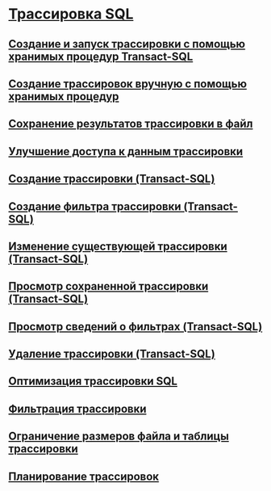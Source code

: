 # [Трассировка SQL](sql-trace.md)
## [Создание и запуск трассировки с помощью хранимых процедур Transact-SQL](create-and-run-traces-using-transact-sql-stored-procedures.md)
## [Создание трассировок вручную с помощью хранимых процедур](create-manual-traces-using-stored-procedures.md)
## [Сохранение результатов трассировки в файл](save-trace-results-to-a-file.md)
## [Улучшение доступа к данным трассировки](improve-access-to-trace-data.md)
## [Создание трассировки (Transact-SQL)](create-a-trace-transact-sql.md)
## [Создание фильтра трассировки (Transact-SQL)](set-a-trace-filter-transact-sql.md)
## [Изменение существующей трассировки (Transact-SQL)](modify-an-existing-trace-transact-sql.md)
## [Просмотр сохраненной трассировки (Transact-SQL)](view-a-saved-trace-transact-sql.md)
## [Просмотр сведений о фильтрах (Transact-SQL)](view-filter-information-transact-sql.md)
## [Удаление трассировки (Transact-SQL)](delete-a-trace-transact-sql.md)
## [Оптимизация трассировки SQL](optimize-sql-trace.md)
## [Фильтрация трассировки](filter-a-trace.md)
## [Ограничение размеров файла и таблицы трассировки](limit-trace-file-and-table-sizes.md)
## [Планирование трассировок](schedule-traces.md)
